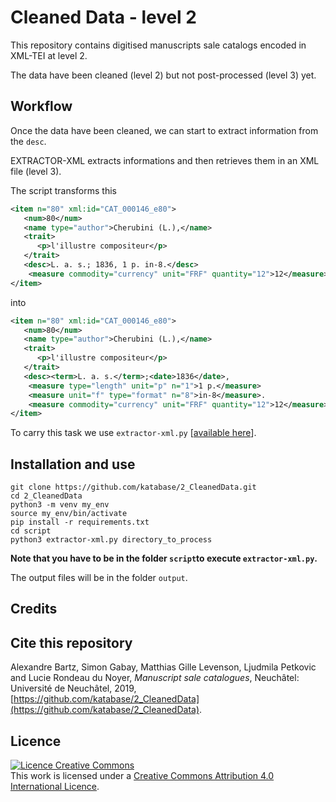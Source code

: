 # Cleaned Data - level 2

This repository contains digitised manuscripts sale catalogs encoded in XML-TEI at level 2.

The data have been cleaned (level 2) but not post-processed (level 3) yet.

## Workflow

Once the data have been cleaned, we can start to extract information from the `desc`.

EXTRACTOR-XML extracts informations and then retrieves them in an XML file (level 3). 

The script transforms this


```xml
<item n="80" xml:id="CAT_000146_e80">
   <num>80</num>
   <name type="author">Cherubini (L.),</name>
   <trait>
      <p>l'illustre compositeur</p>
   </trait>
   <desc>L. a. s.; 1836, 1 p. in-8.</desc>
    <measure commodity="currency" unit="FRF" quantity="12">12</measure>
</item>
```

into


```xml
<item n="80" xml:id="CAT_000146_e80">
   <num>80</num>
   <name type="author">Cherubini (L.),</name>
   <trait>
      <p>l'illustre compositeur</p>
   </trait>
   <desc><term>L. a. s.</term>;<date>1836</date>,
   	<measure type="length" unit="p" n="1">1 p.</measure> 
   	<measure unit="f" type="format" n="8">in-8</measure>.
   	<measure commodity="currency" unit="FRF" quantity="12">12</measure></desc>
</item>
```

To carry this task we use `extractor-xml.py` [[available here](https://github.com/katabase/2_CleanedData/tree/master/script/extractor-xml.py)].

## Installation and use

```shell
git clone https://github.com/katabase/2_CleanedData.git
cd 2_CleanedData
python3 -m venv my_env
source my_env/bin/activate
pip install -r requirements.txt
cd script 
python3 extractor-xml.py directory_to_process
```

**Note that you have to be in the folder `script`to execute `extractor-xml.py`.**

The output files will be in the folder `output`.

## Credits 

## Cite this repository
Alexandre Bartz, Simon Gabay, Matthias Gille Levenson, Ljudmila Petkovic and Lucie Rondeau du Noyer, _Manuscript sale catalogues_, Neuchâtel: Université de Neuchâtel, 2019, [https://github.com/katabase/2_CleanedData](https://github.com/katabase/2_CleanedData).

## Licence
<a rel="license" href="http://creativecommons.org/licenses/by/4.0/"><img alt="Licence Creative Commons" style="border-width:0" src="https://i.creativecommons.org/l/by/4.0/88x31.png" /></a><br />This work is licensed under a <a rel="license" href="http://creativecommons.org/licenses/by/4.0/">Creative Commons Attribution 4.0 International Licence</a>.